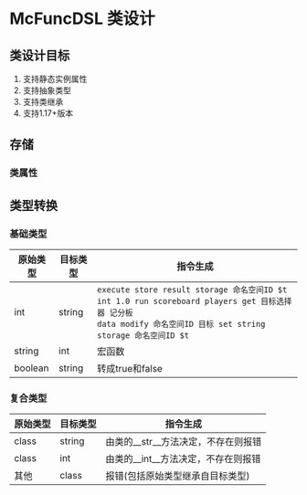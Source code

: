 # McFuncDSL 类设计

## 类设计目标

1. 支持静态实例属性
2. 支持抽象类型
3. 支持类继承
4. 支持1.17+版本

## 存储

### 类属性

## 类型转换

### 基础类型

| 原始类型    | 目标类型   | 指令生成                                                                                                                                            |
|---------|--------|-------------------------------------------------------------------------------------------------------------------------------------------------|
| int     | string | `execute store result storage 命名空间ID $t int 1.0 run scoreboard players get 目标选择器 记分板` <br> `data modify 命名空间ID 目标 set string storage 命名空间ID $t` |
| string  | int    | 宏函数                                                                                                                                             |
| boolean | string | 转成true和false                                                                                                                                    |

### 复合类型

| 原始类型  | 目标类型   | 指令生成                  |
|-------|--------|-----------------------|
| class | string | 由类的__str__方法决定，不存在则报错 |
| class | int    | 由类的__int__方法决定，不存在则报错 |
| 其他    | class  | 报错(包括原始类型继承自目标类型)     |



